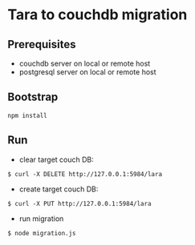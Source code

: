 Tara to couchdb migration
==

## Prerequisites

* couchdb server on local or remote host
* postgresql server on local or remote host

## Bootstrap
```
npm install
```

## Run

* clear target couch DB:

```
$ curl -X DELETE http://127.0.0.1:5984/lara
```

* create target couch DB:

```
$ curl -X PUT http://127.0.0.1:5984/lara
```

* run migration

```
$ node migration.js
```

